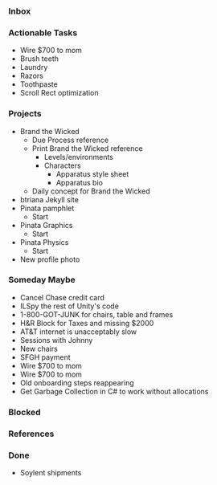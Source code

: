 ### Inbox

### Actionable Tasks

- Wire $700 to mom
- Brush teeth
- Laundry
- Razors
- Toothpaste
- Scroll Rect optimization

### Projects

- Brand the Wicked
    - Due Process reference
    - Print Brand the Wicked reference
        - Levels/environments
        - Characters
            - Apparatus style sheet
            - Apparatus bio
    - Daily concept for Brand the Wicked
- btriana Jekyll site
- Pinata pamphlet
    - Start
- Pinata Graphics
    - Start
- Pinata Physics
    - Start
- New profile photo

### Someday Maybe

- Cancel Chase credit card
- ILSpy the rest of Unity's code
- 1-800-GOT-JUNK for chairs, table and frames
- H&R Block for Taxes and missing $2000
- AT&T internet is unacceptably slow
- Sessions with Johnny
- New chairs
- SFGH payment
- Wire $700 to mom
- Wire $700 to mom
- Old onboarding steps reappearing
- Get Garbage Collection in C# to work without allocations

### Blocked

### References

### Done

- Soylent shipments
